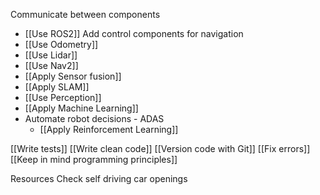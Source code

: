 Communicate between components
* [[Use ROS2]]
Add control components for navigation
* [[Use Odometry]]
* [[Use Lidar]]
* [[Use Nav2]]
* [[Apply Sensor fusion]]
* [[Apply SLAM]]
* [[Use Perception]]
* [[Apply Machine Learning]]
* Automate robot decisions - ADAS
	* [[Apply Reinforcement Learning]]

[[Write tests]]
[[Write clean code]]
[[Version code with Git]]
[[Fix errors]]
[[Keep in mind programming principles]]

Resources
Check self driving car openings